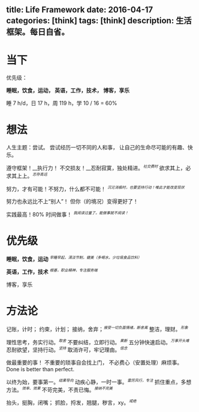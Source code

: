 title: Life Framework
date: 2016-04-17
categories: [think]
tags: [think]
description: 生活框架。每日自省。
---

# 当下

优先级：

__睡眠，饮食，运动，
英语，工作，技术，
博客，享乐__

睡 7 h/d，日 17 h，周 119 h，学 10 / 16 = 60%

# 想法

人生主题：尝试。
尝试经历一切不同的人和事，
让自己的生命尽可能的有趣、快乐。

遵守框架！__执行力！
不交损友！__忍耐寂寞，独处精进。<sup>社交费时</sup>
欲求其上，必求其上上。<sup>志存高远</sup>

努力，才有可能！不努力，什么都不可能！
<sup>沉沦消极时，也要坚持行动！唯此才能改变现状</sup>

努力也永远比不上“别人”！
但你（的境况）变得更好了！

实践最高！80% 时间做事！
<sup>我阅读过量了。能做事就不阅读！</sup>

# 优先级

__睡眠，饮食，运动__
<sup>早睡早起，清淡节制，健美（多喝水，少垃圾食品饮料）</sup>

__英语，工作，技术__
<sup>根基，职业精神，专注服务端</sup>

博客，享乐

# 方法论

记账，计时；
约束，计划；
接纳，舍弃；<sup>接受一切负面情绪，断舍离</sup>
整洁，理财。<sup>形象</sup>

理性思考，务实行动。<sup>取舍</sup>
不要纠结，立即行动。<sup>果断</sup>
五分钟快速启动。<sup>万事开头难</sup>
忍耐欲望，坚持行动。<sup>坚持</sup>
取消许可，牢记理由。<sup>信念</sup>

做最重要的事！
不重要的琐事自会找上门，
不必费心（安置处理）麻烦事。
Done is better than perfect.

以终为始，要事第一。<sup>结果导向</sup>
动疾心静，一时一事。<sup>雷厉风行，专注</sup>
抓住重点，多想方法。<sup>效率、效果</sup>
不苛完美，不责已悔。<sup>接纳不完美</sup>

抬头，挺胸，闭嘴；
抓脸，捋发，翘腿，秽言，xy。<sup>戒绝</sup>

<style type="text/css">
sup {
    font-style: italic;
    font-size: 70%;
}
</style>

